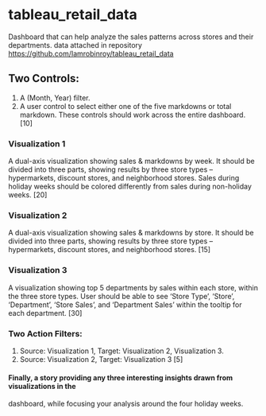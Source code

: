 # tableau_retail_data
Dashboard that can help analyze the sales patterns across stores and their departments. 
data attached in repository
https://github.com/Iamrobinroy/tableau_retail_data

## Two Controls:
1. A (Month, Year) filter.
2. A user control to select either one of the five markdowns or total markdown.
These controls should work across the entire dashboard. [10]
### Visualization 1
A dual-axis visualization showing sales & markdowns by week. It should be divided into three
parts, showing results by three store types – hypermarkets, discount stores, and
neighborhood stores. Sales during holiday weeks should be colored differently from sales
during non-holiday weeks. [20]
### Visualization 2
A dual-axis visualization showing sales & markdowns by store. It should be divided into three
parts, showing results by three store types – hypermarkets, discount stores, and
neighborhood stores. [15]
### Visualization 3
A visualization showing top 5 departments by sales within each store, within the three store
types. User should be able to see ‘Store Type’, ‘Store’, ‘Department’, ‘Store Sales’, and
‘Department Sales’ within the tooltip for each department. [30]
### Two Action Filters:
1. Source: Visualization 1, Target: Visualization 2, Visualization 3.
2. Source: Visualization 2, Target: Visualization 3 [5]
#### Finally,  a story providing any three interesting insights drawn from visualizations in the
dashboard, while focusing your analysis around the four holiday weeks. 
